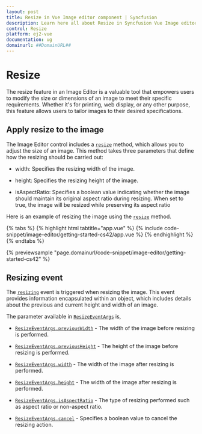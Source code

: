 ```yaml
---
layout: post
title: Resize in Vue Image editor component | Syncfusion
description: Learn here all about Resize in Syncfusion Vue Image editor component of Syncfusion Essential JS 2 and more.
control: Resize
platform: ej2-vue
documentation: ug
domainurl: ##DomainURL##
---
```


# Resize

The resize feature in an Image Editor is a valuable tool that empowers users to modify the size or dimensions of an image to meet their specific requirements. Whether it's for printing, web display, or any other purpose, this feature allows users to tailor images to their desired specifications.

## Apply resize to the image 

The Image Editor control includes a [`resize`](https://ej2.syncfusion.com/vue/documentation/api/image-editor/#resize) method, which allows you to adjust the size of an image. This method takes three parameters that define how the resizing should be carried out:

* width: Specifies the resizing width of the image.

* height: Specifies the resizing height of the image.

* isAspectRatio: Specifies a boolean value indicating whether the image should maintain its original aspect ratio during resizing. When set to true, the image will be resized while preserving its aspect ratio 

Here is an example of resizing the image using the [`resize`](https://ej2.syncfusion.com/vue/documentation/api/image-editor/#resize) method. 

{% tabs %}
{% highlight html tabtitle="app.vue" %}
{% include code-snippet/image-editor/getting-started-cs42/app.vue %}
{% endhighlight %}
{% endtabs %}
        
{% previewsample "page.domainurl/code-snippet/image-editor/getting-started-cs42" %}

## Resizing event

The [`resizing`](https://ej2.syncfusion.com/vue/documentation/api/image-editor/#resizing) event is triggered when resizing the image. This event provides information encapsulated within an object, which includes details about the previous and current height and width of an image.

The parameter available in [`ResizeEventArgs`](https://ej2.syncfusion.com/vue/documentation/api/image-editor/resizeEventArgs/) is,

* [`ResizeEventArgs.previousWidth`](https://ej2.syncfusion.com/vue/documentation/api/image-editor/resizeEventArgs/#previouswidth) - The width of the image before resizing is performed.

* [`ResizeEventArgs.previousHeight`](https://ej2.syncfusion.com/vue/documentation/api/image-editor/resizeEventArgs/#previousheight) - The height of the image before resizing is performed.

* [`ResizeEventArgs.width`](https://ej2.syncfusion.com/vue/documentation/api/image-editor/resizeEventArgs/#width) - The width of the image after resizing is performed.

* [`ResizeEventArgs.height`](https://ej2.syncfusion.com/vue/documentation/api/image-editor/resizeEventArgs/#height) - The width of the image after resizing is performed.

* [`ResizeEventArgs.isAspectRatio`](https://ej2.syncfusion.com/vue/documentation/api/image-editor/resizeEventArgs/#isaspectratio) - The type of resizing performed such as aspect ratio or non-aspect ratio.

* [`ResizeEventArgs.cancel`](https://ej2.syncfusion.com/vue/documentation/api/image-editor/resizeEventArgs/#cancel) - Specifies a boolean value to cancel the resizing action.